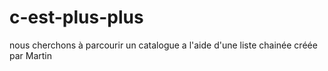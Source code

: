 # c-est-plus-plus
nous cherchons à parcourir un catalogue a l'aide d'une liste chainée créée par Martin
